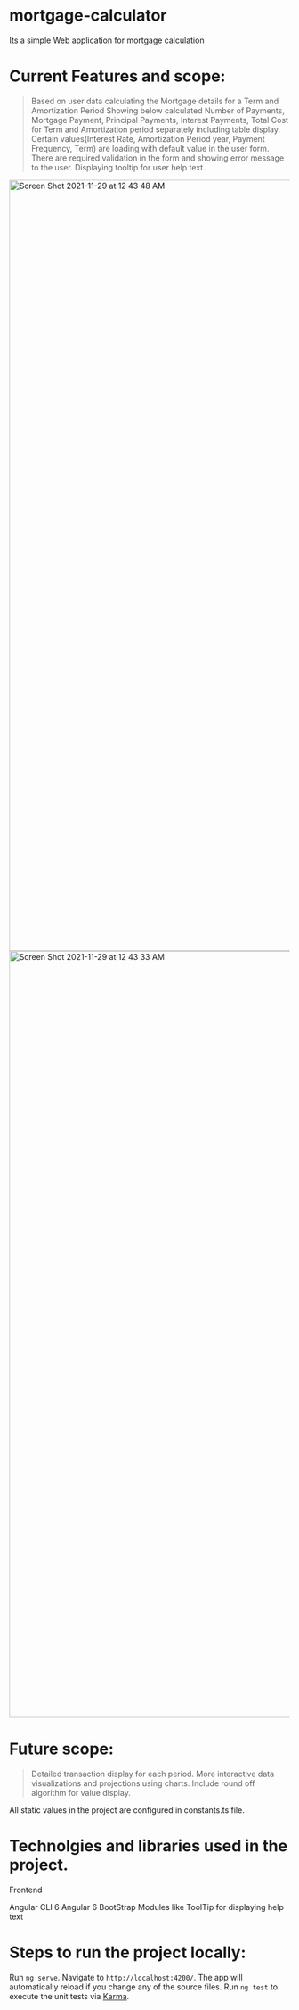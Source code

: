 # mortgage-calculator
Its a simple Web application for mortgage calculation

# Current Features and scope:

> Based on user data calculating the Mortgage details for a Term and Amortization Period
> Showing below calculated Number of Payments, Mortgage Payment, Principal Payments, Interest Payments, Total Cost for Term and Amortization period separately including table display.
> Certain values(Interest Rate, Amortization Period year, Payment Frequency, Term) are loading with default value in the user form.
> There are required validation in the form and showing error message to the user.
> Displaying tooltip for user help text.

<img width="1383" alt="Screen Shot 2021-11-29 at 12 43 48 AM" src="https://user-images.githubusercontent.com/95212148/143835384-c96187fd-a99b-448e-8322-815e82eae1e4.png">

<img width="1375" alt="Screen Shot 2021-11-29 at 12 43 33 AM" src="https://user-images.githubusercontent.com/95212148/143835449-506e6aed-3366-40ea-adef-f4e6a992f0a4.png">



# Future scope:

> Detailed transaction display for each period.
> More interactive data visualizations and projections using charts.
> Include round off algorithm for value display.

All static values in the project are configured in constants.ts file.

# Technolgies and libraries used in the project.

Frontend

Angular CLI 6
Angular 6
BootStrap 
Modules like ToolTip for displaying help text

# Steps to run the project locally:
Run `ng serve`. Navigate to `http://localhost:4200/`. The app will automatically reload if you change any of the source files.
Run `ng test` to execute the unit tests via [Karma](https://karma-runner.github.io).



